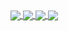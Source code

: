 <a href="https://github.com/CaptainDolphy"> 
   <img align="center" src="https://github-readme-stats.vercel.app/api?username=CaptainDolphy &show_icons=true&theme=radical" /> 
 </a> 
 <a href="https://github.com/CaptainDolphy"> 
   <img align="center" src="https://github-readme-stats.vercel.app/api/top-langs/?username=CaptainDolphy &layout=compact&theme=cobalt&langs_count=10" /> 
 </a>

 <a href="https://github.com/LukikiSussy"> 
   <img align="center" src="https://github-readme-stats.vercel.app/api?username=LukikiSussy&show_icons=true&theme=radical" /> 
 </a> 
 <a href="https://github.com/LukikiSussy"> 
   <img align="center" src="https://github-readme-stats.vercel.app/api/top-langs/?username=LukikiSussy&layout=compact&theme=cobalt&langs_count=10" /> 
 </a>
